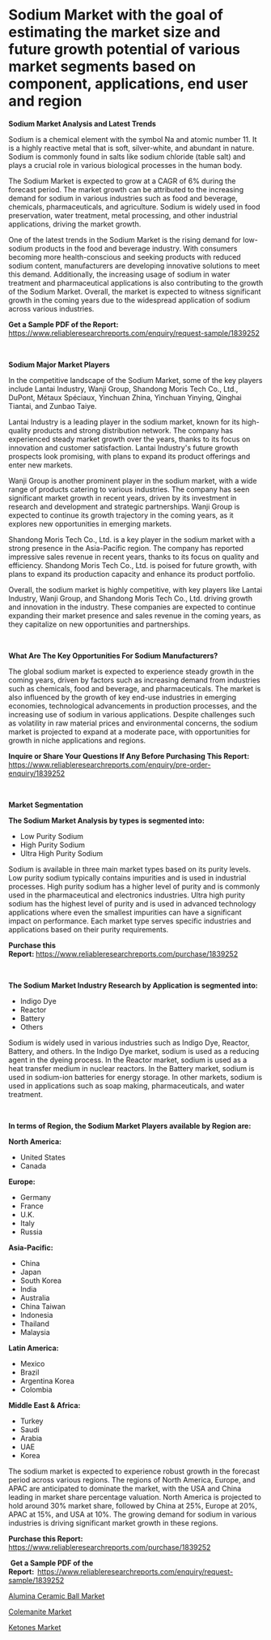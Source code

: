<p><h1>Sodium Market with the goal of estimating the market size and future growth potential of various market segments based on component, applications, end user and region</h1></p><p><strong>Sodium Market Analysis and Latest Trends</strong></p>
<p><p>Sodium is a chemical element with the symbol Na and atomic number 11. It is a highly reactive metal that is soft, silver-white, and abundant in nature. Sodium is commonly found in salts like sodium chloride (table salt) and plays a crucial role in various biological processes in the human body.</p><p>The Sodium Market is expected to grow at a CAGR of 6% during the forecast period. The market growth can be attributed to the increasing demand for sodium in various industries such as food and beverage, chemicals, pharmaceuticals, and agriculture. Sodium is widely used in food preservation, water treatment, metal processing, and other industrial applications, driving the market growth.</p><p>One of the latest trends in the Sodium Market is the rising demand for low-sodium products in the food and beverage industry. With consumers becoming more health-conscious and seeking products with reduced sodium content, manufacturers are developing innovative solutions to meet this demand. Additionally, the increasing usage of sodium in water treatment and pharmaceutical applications is also contributing to the growth of the Sodium Market. Overall, the market is expected to witness significant growth in the coming years due to the widespread application of sodium across various industries.</p></p>
<p><strong>Get a Sample PDF of the Report:&nbsp;</strong> <a href="https://www.reliableresearchreports.com/enquiry/request-sample/1839252">https://www.reliableresearchreports.com/enquiry/request-sample/1839252</a></p>
<p>&nbsp;</p>
<p><strong>Sodium Major Market Players</strong></p>
<p><p>In the competitive landscape of the Sodium Market, some of the key players include Lantai Industry, Wanji Group, Shandong Moris Tech Co., Ltd., DuPont, Métaux Spéciaux, Yinchuan Zhina, Yinchuan Yinying, Qinghai Tiantai, and Zunbao Taiye.</p><p>Lantai Industry is a leading player in the sodium market, known for its high-quality products and strong distribution network. The company has experienced steady market growth over the years, thanks to its focus on innovation and customer satisfaction. Lantai Industry's future growth prospects look promising, with plans to expand its product offerings and enter new markets.</p><p>Wanji Group is another prominent player in the sodium market, with a wide range of products catering to various industries. The company has seen significant market growth in recent years, driven by its investment in research and development and strategic partnerships. Wanji Group is expected to continue its growth trajectory in the coming years, as it explores new opportunities in emerging markets.</p><p>Shandong Moris Tech Co., Ltd. is a key player in the sodium market with a strong presence in the Asia-Pacific region. The company has reported impressive sales revenue in recent years, thanks to its focus on quality and efficiency. Shandong Moris Tech Co., Ltd. is poised for future growth, with plans to expand its production capacity and enhance its product portfolio.</p><p>Overall, the sodium market is highly competitive, with key players like Lantai Industry, Wanji Group, and Shandong Moris Tech Co., Ltd. driving growth and innovation in the industry. These companies are expected to continue expanding their market presence and sales revenue in the coming years, as they capitalize on new opportunities and partnerships.</p></p>
<p>&nbsp;</p>
<p><strong>What Are The Key Opportunities For Sodium Manufacturers?</strong></p>
<p><p>The global sodium market is expected to experience steady growth in the coming years, driven by factors such as increasing demand from industries such as chemicals, food and beverage, and pharmaceuticals. The market is also influenced by the growth of key end-use industries in emerging economies, technological advancements in production processes, and the increasing use of sodium in various applications. Despite challenges such as volatility in raw material prices and environmental concerns, the sodium market is projected to expand at a moderate pace, with opportunities for growth in niche applications and regions.</p></p>
<p><strong>Inquire or Share Your Questions If Any Before Purchasing This Report:</strong> <a href="https://www.reliableresearchreports.com/enquiry/pre-order-enquiry/1839252">https://www.reliableresearchreports.com/enquiry/pre-order-enquiry/1839252</a></p>
<p>&nbsp;</p>
<p><strong>Market Segmentation</strong></p>
<p><strong>The Sodium Market Analysis by types is segmented into:</strong></p>
<p><ul><li>Low Purity Sodium</li><li>High Purity Sodium</li><li>Ultra High Purity Sodium</li></ul></p>
<p><p>Sodium is available in three main market types based on its purity levels. Low purity sodium typically contains impurities and is used in industrial processes. High purity sodium has a higher level of purity and is commonly used in the pharmaceutical and electronics industries. Ultra high purity sodium has the highest level of purity and is used in advanced technology applications where even the smallest impurities can have a significant impact on performance. Each market type serves specific industries and applications based on their purity requirements.</p></p>
<p><strong>Purchase this Report:&nbsp;</strong><a href="https://www.reliableresearchreports.com/purchase/1839252">https://www.reliableresearchreports.com/purchase/1839252</a></p>
<p>&nbsp;</p>
<p><strong>The Sodium Market Industry Research by Application is segmented into:</strong></p>
<p><ul><li>Indigo Dye</li><li>Reactor</li><li>Battery</li><li>Others</li></ul></p>
<p><p>Sodium is widely used in various industries such as Indigo Dye, Reactor, Battery, and others. In the Indigo Dye market, sodium is used as a reducing agent in the dyeing process. In the Reactor market, sodium is used as a heat transfer medium in nuclear reactors. In the Battery market, sodium is used in sodium-ion batteries for energy storage. In other markets, sodium is used in applications such as soap making, pharmaceuticals, and water treatment.</p></p>
<p>&nbsp;</p>
<p><strong>In terms of Region, the Sodium Market Players available by Region are:</strong></p>
<p>
    <p> <strong> North America: </strong>
        <ul>
            <li>United States</li>
            <li>Canada</li>
        </ul>
        </p> 
    <p> <strong> Europe: </strong>
        <ul>
            <li>Germany</li>
            <li>France</li>
            <li>U.K.</li>
            <li>Italy</li>
            <li>Russia</li>
        </ul>
        </p> 
    <p> <strong> Asia-Pacific: </strong>
        <ul>
            <li>China</li>
            <li>Japan</li>
            <li>South Korea</li>
            <li>India</li>
            <li>Australia</li>
            <li>China Taiwan</li>
            <li>Indonesia</li>
            <li>Thailand</li>
            <li>Malaysia</li>
        </ul>
        </p> 
    <p> <strong> Latin America: </strong>
        <ul>
            <li>Mexico</li>
            <li>Brazil</li>
            <li>Argentina Korea</li>
            <li>Colombia</li>
        </ul>
        </p> 
    <p> <strong> Middle East & Africa: </strong>
        <ul>
            <li>Turkey</li>
            <li>Saudi</li>
            <li>Arabia</li>
            <li>UAE</li>
            <li>Korea</li>
        </ul>
    </p>
    </p>
<p><p>The sodium market is expected to experience robust growth in the forecast period across various regions. The regions of North America, Europe, and APAC are anticipated to dominate the market, with the USA and China leading in market share percentage valuation. North America is projected to hold around 30% market share, followed by China at 25%, Europe at 20%, APAC at 15%, and USA at 10%. The growing demand for sodium in various industries is driving significant market growth in these regions.</p></p>
<p><strong>Purchase this Report: </strong><a href="https://www.reliableresearchreports.com/purchase/1839252">https://www.reliableresearchreports.com/purchase/1839252</a></p>
<p>&nbsp;<strong>Get a Sample PDF of the Report:&nbsp;&nbsp;</strong><a href="https://www.reliableresearchreports.com/enquiry/request-sample/1839252">https://www.reliableresearchreports.com/enquiry/request-sample/1839252</a></p>
<p><strong></strong></p>
<p><p><a href="https://github.com/yemakinde/Market-Research-Report-List-1/blob/main/alumina-ceramic-ball-market.md">Alumina Ceramic Ball Market</a></p><p><a href="https://github.com/jsmusil/Market-Research-Report-List-2/blob/main/colemanite-market.md">Colemanite Market</a></p><p><a href="https://github.com/bmorecock/Market-Research-Report-List-2/blob/main/ketones-market.md">Ketones Market</a></p></p>